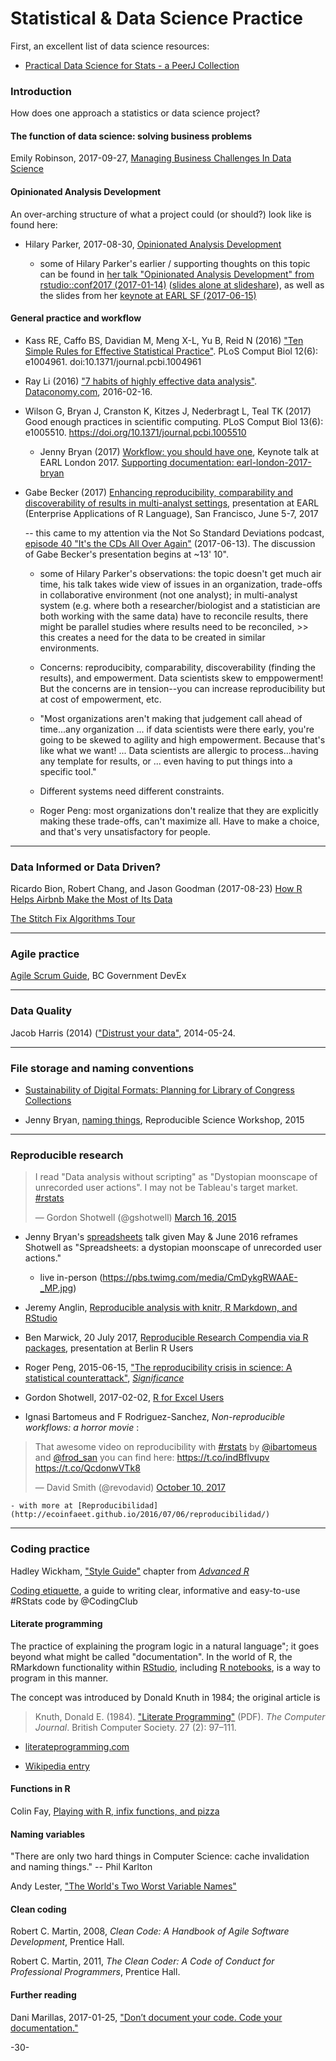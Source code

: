 # Statistical & Data Science Practice

First, an excellent list of data science resources:

* [Practical Data Science for Stats - a PeerJ Collection](https://peerj.com/collections/50-practicaldatascistats/)


### Introduction

How does one approach a statistics or data science project?

#### The function of data science: solving business problems

Emily Robinson, 2017-09-27, [Managing Business Challenges In Data Science](https://robinsones.github.io/Managing-Business-Challenges-in-Data-Science/)

#### Opinionated Analysis Development

An over-arching structure of what a project could (or should?) look like is found here:

* Hilary Parker, 2017-08-30, [Opinionated Analysis Development](https://peerj.com/preprints/3210.pdf)

  - some of Hilary Parker's earlier / supporting thoughts on this topic can be found in [her talk "Opinionated Analysis Development" from rstudio::conf2017 (2017-01-14)](https://www.rstudio.com/resources/videos/opinionated-analysis-development/) ([slides alone at slideshare](https://www.slideshare.net/hilaryparker/opinionated-analysis-development)), as well as the slides from her [keynote at EARL SF (2017-06-15)](https://www.slideshare.net/hilaryparker/opinionated-analysis-development-earl-sf-keynote)


#### General practice and workflow

* Kass RE, Caffo BS, Davidian M, Meng X-L, Yu B, Reid N (2016) ["Ten Simple Rules for Effective Statistical Practice"](http://journals.plos.org/ploscompbiol/article?id=10.1371%2Fjournal.pcbi.1004961). PLoS Comput Biol 12(6): e1004961. doi:10.1371/journal.pcbi.1004961

* Ray Li (2016) ["7 habits of highly effective data analysis"](http://dataconomy.com/2016/02/7-habits-of-highly-effective-data-analysis/). [Dataconomy.com](Dataconomy.com), 2016-02-16.

* Wilson G, Bryan J, Cranston K, Kitzes J, Nederbragt L, Teal TK (2017) Good enough practices in scientific computing. PLoS Comput Biol 13(6): e1005510. https://doi.org/10.1371/journal.pcbi.1005510

  - Jenny Bryan (2017) [Workflow: you should have one](https://speakerdeck.com/jennybc/workflow-you-should-have-one), Keynote talk at EARL London 2017.  [Supporting documentation: earl-london-2017-bryan](https://github.com/jennybc/earl-london-2017-bryan#readme)


* Gabe Becker (2017) [Enhancing reproducibility, comparability and discoverability of results in multi-analyst settings](https://www.slideshare.net/GabrielBecker11/enhancing-reproducibility-comparability-and-discoverability-of-results-in-multianalyst-settings), presentation at EARL (Enterprise Applications of R Language), San Francisco, June 5-7, 2017

  -- this came to my attention via the Not So Standard Deviations podcast, [episode 40 "It's the CDs All Over Again"](https://www.patreon.com/posts/episode-40-its-11713845) (2017-06-13). The discussion of Gabe Becker's presentation begins at ~13' 10".
  
  - some of Hilary Parker's observations: the topic doesn't get much air time, his talk takes wide view of issues in an organization, trade-offs in collaborative environment (not one analyst); in multi-analyst system (e.g. where both a researcher/biologist and a statistician are both working with the same data) have to reconcile results, there might be parallel studies where results need to be reconciled, >> this creates a need for the data to be created in similar environments. 
  
  - Concerns: reproducibity, comparability,  discoverability (finding the results), and empowerment. Data scientists skew to emppowerment!  But the concerns are in tension--you can increase reproducibility but at cost of empowerment, etc.
  
  - "Most organizations aren't making that judgement call ahead of time...any organization ... if data scientists were there early, you're going to be skewed to agility and high empowerment. Because that's like what we want! ... Data scientists are allergic to process...having any template for results, or ... even having to put things into a specific tool."
  
  - Different systems need different constraints.
  
  - Roger Peng: most organizations don't realize that they are explicitly making these trade-offs, can't maximize all. Have to make a choice, and that's very unsatisfactory for people.


---

### Data Informed or Data Driven?

Ricardo Bion, Robert Chang, and Jason Goodman (2017-08-23) [How R Helps Airbnb Make the Most of Its Data](https://peerj.com/preprints/3182.pdf)

[The Stitch Fix Algorithms Tour](http://algorithms-tour.stitchfix.com/)


---

### Agile practice

[Agile Scrum Guide](http://agile-guide.pathfinder.bcgov/), BC Government DevEx

---

### Data Quality

Jacob Harris (2014) (["Distrust your data"](https://source.opennews.org/en-US/learning/distrust-your-data/), 2014-05-24.

---

### File storage and naming conventions

* [Sustainability of Digital Formats: Planning for Library of Congress Collections](http://www.digitalpreservation.gov/formats/index.shtml)

* Jenny Bryan, [naming things](http://www2.stat.duke.edu/~rcs46/lectures_2015/01-markdown-git/slides/naming-slides/naming-slides.pdf),
Reproducible Science Workshop, 2015


---

### Reproducible research

<blockquote class="twitter-tweet" data-lang="en"><p lang="en" dir="ltr">I read &quot;Data analysis without scripting&quot; as &quot;Dystopian moonscape of unrecorded user actions&quot;. I may not be Tableau&#39;s target market. <a href="https://twitter.com/hashtag/rstats?src=hash">#rstats</a></p>&mdash; Gordon Shotwell (@gshotwell) <a href="https://twitter.com/gshotwell/status/577485681146097664">March 16, 2015</a></blockquote>
<script async src="//platform.twitter.com/widgets.js" charset="utf-8"></script>


* Jenny Bryan's [spreadsheets](https://speakerdeck.com/jennybc/spreadsheets) talk given May & June 2016 reframes Shotwell as "Spreadsheets: a dystopian moonscape of unrecorded user actions."
  - live in-person (https://pbs.twimg.com/media/CmDykgRWAAE-_MP.jpg)
  
 * Jeremy Anglin, [Reproducible analysis with knitr, R Markdown, and RStudio](https://github.com/jeromyanglim/rmarkdown-rmeetup-2012)
 
* Ben Marwick, 20 July 2017, [Reproducible Research Compendia via R packages](https://rawgit.com/benmarwick/Marwick-Berlin-R-users-2017/master/Marwick-Berlin-R-users-2017.html#1), presentation at Berlin R Users

* Roger Peng, 2015-06-15, ["The reproducibility crisis in science: A statistical counterattack"](http://onlinelibrary.wiley.com/doi/10.1111/j.1740-9713.2015.00827.x/full), [_Significance_](http://rss.onlinelibrary.wiley.com/hub/journal/10.1111/(ISSN)1740-9713/)

* Gordon Shotwell, 2017-02-02, [R for Excel Users](http://blog.shotwell.ca/post/r_for_excel_users/)

* Ignasi Bartomeus and F Rodriguez-Sanchez,  _Non-reproducible workflows: a horror movie_ :

<blockquote class="twitter-tweet" data-lang="en"><p lang="en" dir="ltr">That awesome video on reproducibility with <a href="https://twitter.com/hashtag/rstats?src=hash&amp;ref_src=twsrc%5Etfw">#rstats</a> by <a href="https://twitter.com/ibartomeus?ref_src=twsrc%5Etfw">@ibartomeus</a> and <a href="https://twitter.com/frod_san?ref_src=twsrc%5Etfw">@frod_san</a> you can find here: <a href="https://t.co/indBflvupv">https://t.co/indBflvupv</a> <a href="https://t.co/QcdonwVTk8">https://t.co/QcdonwVTk8</a></p>&mdash; David Smith (@revodavid) <a href="https://twitter.com/revodavid/status/917779772385656832?ref_src=twsrc%5Etfw">October 10, 2017</a></blockquote>

    - with more at [Reproducibilidad](http://ecoinfaeet.github.io/2016/07/06/reproducibilidad/)

***

### Coding practice

Hadley Wickham, ["Style Guide"](http://adv-r.had.co.nz/Style.html) chapter from [_Advanced R_](http://adv-r.had.co.nz/)

[Coding etiquette](https://ourcodingclub.github.io/2017/04/25/etiquette.html), a guide to writing clear, informative and easy-to-use #RStats code by @CodingClub 


#### Literate programming

The practice of explaining the program logic in a natural language"; it goes beyond what might be called "documentation". In the world of R, the RMarkdown functionality within [RStudio](https://www.rstudio.com/products/rstudio/), including [R notebooks](http://rmarkdown.rstudio.com/r_notebooks.html), is a way to program in this manner.

The concept was introduced by Donald Knuth in 1984; the original article is
> Knuth, Donald E. (1984). ["Literate Programming"](http://www.literateprogramming.com/knuthweb.pdf) (PDF). _The Computer Journal_. British Computer Society. 27 (2): 97–111. 

* [literateprogramming.com](http://www.literateprogramming.com/)

* [Wikipedia entry](https://en.wikipedia.org/wiki/Literate_programming)


#### Functions in R

Colin Fay, [Playing with R, infix functions, and pizza ](http://colinfay.me/playing-r-infix-functions/)




#### Naming variables

"There are only two hard things in Computer Science: cache invalidation and naming things."
-- Phil Karlton

Andy Lester, ["The World's Two Worst Variable Names"](http://archive.oreilly.com/pub/post/the_worlds_two_worst_variable.html)


#### Clean coding 

Robert C. Martin, 2008, _Clean Code: A Handbook of Agile Software Development_, Prentice Hall.

Robert C. Martin, 2011, _The Clean Coder: A Code of Conduct for Professional Programmers_, Prentice Hall.


#### Further reading

Dani Marillas, 2017-01-25, ["Don’t document your code. Code your documentation."](https://dev.to/raddikx/dont-document-your-code-code-your-documentation)





-30-
